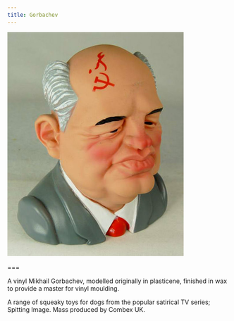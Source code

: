 ```yaml
---
title: Gorbachev
---
```


![Gorbie squeaky toy](Gorbie.jpg)

===

A vinyl Mikhail Gorbachev, modelled originally in plasticene, finished in wax to provide a master for vinyl moulding.

A range of squeaky toys for dogs from the popular satirical TV series; Spitting Image.  Mass produced by Combex UK.

